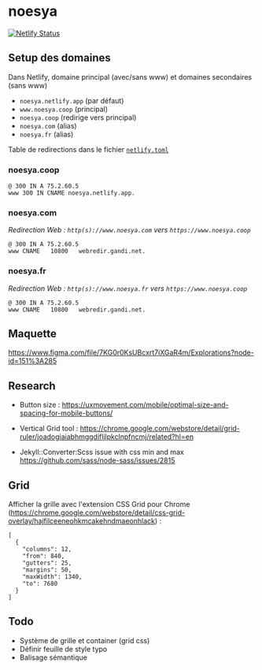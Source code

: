 # noesya

[![Netlify Status](https://api.netlify.com/api/v1/badges/7755f932-ad59-4c58-b029-c5d4bbde2015/deploy-status)](https://app.netlify.com/sites/noesya-www/deploys)

## Setup des domaines

Dans Netlify, domaine principal (avec/sans www) et domaines secondaires (sans www)
- `noesya.netlify.app` (par défaut)
- `www.noesya.coop` (principal)
- `noesya.coop` (redirige vers principal)
- `noesya.com` (alias)
- `noesya.fr` (alias)

Table de redirections dans le fichier [`netlify.toml`](https://github.com/noesya/noesya-www/blob/master/netlify.toml)

### noesya.coop

```
@ 300 IN A 75.2.60.5
www 300 IN CNAME noesya.netlify.app.
```

### noesya.com

*Redirection Web : `http(s)://www.noesya.com` vers `https://www.noesya.coop`*

```
@ 300 IN A 75.2.60.5
www	CNAME	10800	webredir.gandi.net.
```

### noesya.fr

*Redirection Web : `http(s)://www.noesya.fr` vers `https://www.noesya.coop`*

```
@ 300 IN A 75.2.60.5
www	CNAME	10800	webredir.gandi.net.
```


## Maquette

https://www.figma.com/file/7KG0r0KsUBcxrt7iXGaR4m/Explorations?node-id=151%3A285


## Research


- Button size :  https://uxmovement.com/mobile/optimal-size-and-spacing-for-mobile-buttons/
- Vertical Grid tool : https://chrome.google.com/webstore/detail/grid-ruler/joadogiaiabhmggdifljlpkclnpfncmj/related?hl=en

- Jekyll::Converter:Scss issue with css min and max https://github.com/sass/node-sass/issues/2815
## Grid

Afficher la grille avec l'extension CSS Grid pour Chrome (https://chrome.google.com/webstore/detail/css-grid-overlay/hajfilceeneohkmcakehndmaeonhlack) :

```
[
  {
    "columns": 12,
    "from": 840,
    "gutters": 25,
    "margins": 50,
    "maxWidth": 1340,
    "to": 7680
  }
]
```

## Todo

- Système de grille et container (grid css)
- Définir feuille de style typo
- Balisage sémantique
